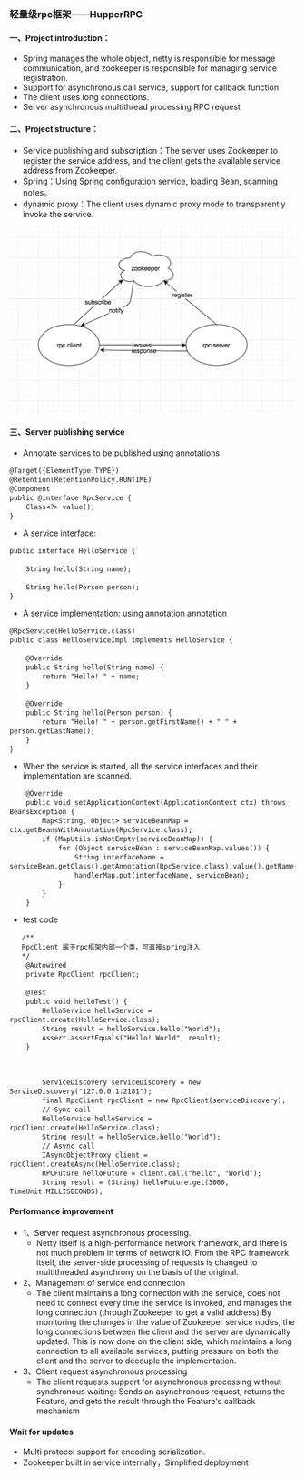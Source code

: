 ### 轻量级rpc框架——HupperRPC

#### 一、Project introduction：
* Spring manages the whole object, netty is responsible for message communication, and zookeeper is responsible for managing service registration.
* Support for asynchronous call service, support for callback function
* The client uses long connections.
* Server asynchronous multithread processing RPC request

#### 二、Project structure：
* Service publishing and subscription：The server uses Zookeeper to register the service address, and the client gets the available service address from Zookeeper.
* Spring：Using Spring configuration service, loading Bean, scanning notes。
* dynamic proxy：The client uses dynamic proxy mode to transparently invoke the service.

![Alt text](pic/rpc1.jpg)


#### 三、Server publishing service
* Annotate services to be published using annotations

```
@Target({ElementType.TYPE})
@Retention(RetentionPolicy.RUNTIME)
@Component
public @interface RpcService {
    Class<?> value();
}
```
* A service interface:

```
public interface HelloService {

    String hello(String name);

    String hello(Person person);
}
```

* A service implementation: using annotation annotation

```
@RpcService(HelloService.class)
public class HelloServiceImpl implements HelloService {

    @Override
    public String hello(String name) {
        return "Hello! " + name;
    }

    @Override
    public String hello(Person person) {
        return "Hello! " + person.getFirstName() + " " + person.getLastName();
    }
}
```
* When the service is started, all the service interfaces and their implementation are scanned.

```
	@Override
    public void setApplicationContext(ApplicationContext ctx) throws BeansException {
        Map<String, Object> serviceBeanMap = ctx.getBeansWithAnnotation(RpcService.class);
        if (MapUtils.isNotEmpty(serviceBeanMap)) {
            for (Object serviceBean : serviceBeanMap.values()) {
                String interfaceName = serviceBean.getClass().getAnnotation(RpcService.class).value().getName();
                handlerMap.put(interfaceName, serviceBean);
            }
        }
    }
```
* test code  

```
   /**
   RpcClient 属于rpc框架内部一个类，可直接spring注入
   */
 	@Autowired
    private RpcClient rpcClient;

    @Test
    public void helloTest() {
        HelloService helloService = rpcClient.create(HelloService.class);
        String result = helloService.hello("World");
        Assert.assertEquals("Hello! World", result);
    }
   
```
```

 		ServiceDiscovery serviceDiscovery = new ServiceDiscovery("127.0.0.1:2181");
		final RpcClient rpcClient = new RpcClient(serviceDiscovery);
		// Sync call
		HelloService helloService = rpcClient.create(HelloService.class);
		String result = helloService.hello("World");
		// Async call
		IAsyncObjectProxy client = rpcClient.createAsync(HelloService.class);
		RPCFuture helloFuture = client.call("hello", "World");
   		String result = (String) helloFuture.get(3000, TimeUnit.MILLISECONDS);

```

#### Performance improvement
* 1、Server request asynchronous processing. 
	*  Netty itself is a high-performance network framework, and there is not much problem in terms of network IO. From the RPC framework itself, the server-side processing of requests is changed to multithreaded asynchrony on the basis of the original.
* 2、Management of service end connection
	* The client maintains a long connection with the service, does not need to connect every time the service is invoked, and manages the long connection (through Zookeeper to get a valid address).By monitoring the changes in the value of Zookeeper service nodes, the long connections between the client and the server are dynamically updated. This is now done on the client side, which maintains a long connection to all available services, putting pressure on both the client and the server to decouple the implementation. 
* 3、Client request asynchronous processing
	* The client requests support for asynchronous processing without synchronous waiting: Sends an asynchronous request, returns the Feature, and gets the result through the Feature's callback mechanism 




#### Wait for updates
* Multi protocol support for encoding serialization.
* Zookeeper built in service internally，Simplified deployment













